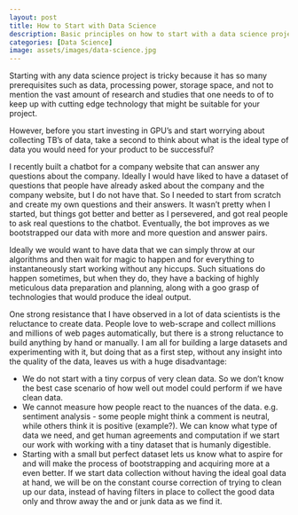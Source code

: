 ```yaml
---
layout: post
title: How to Start with Data Science
description: Basic principles on how to start with a data science project. 
categories: [Data Science] 
image: assets/images/data-science.jpg
---
```


Starting with any data science project is tricky because it has so many prerequisites such as data, processing power, storage space, and not to mention the vast amount of research and studies that one needs to of to keep up with cutting edge technology that might be suitable for your project.

However, before you start investing in GPU’s and start worrying about collecting TB’s of data, take a second to think about what is the ideal type of data you would need for your product to be successful?

I recently built a chatbot for a company website that can answer any questions about the company. Ideally I would have liked to have a dataset of questions that people have already asked about the company and the company website, but I do not have that. So I needed to start from scratch and create my own questions and their answers. It wasn’t pretty when I started, but things got better and better as I persevered, and got real people to ask real questions to the chatbot. Eventually, the bot improves as we bootstrapped our data with more and more question and answer pairs.

Ideally we would want to have data that we can simply throw at our algorithms and then wait for magic to happen and for everything to instantaneously start working without any hiccups. Such situations do happen sometimes, but when they do, they have a backing of highly meticulous data preparation and planning, along with a goo grasp of technologies that would produce the ideal output.

One strong resistance that I have observed in a lot of data scientists is the reluctance to create data. People love to web-scrape and collect millions and millions of web pages automatically, but there is a strong reluctance to build anything by hand or manually. I am all for building a large datasets and experimenting with it, but doing that as a first step, without any insight into the quality of the data, leaves us with a huge disadvantage:

- We do not start with a tiny corpus of very clean data. So we don’t know the best case scenario of how well out model could perform if we have clean data.
- We cannot measure how people react to the nuances of the data. e.g. sentiment analysis - some people might think a comment is neutral, while others think it is positive (example?). We can know what type of data we need, and get human agreements and computation if we start our work with working with a tiny dataset that is humanly digestible.
- Starting with a small but perfect dataset lets us know what to aspire for and will make the process of bootstrapping and acquiring more at a even better. If we start data collection without having the ideal goal data at hand, we will be on the constant course correction of trying to clean up our data, instead of having filters in place to collect the good data only and throw away the and or junk data as we find it.

